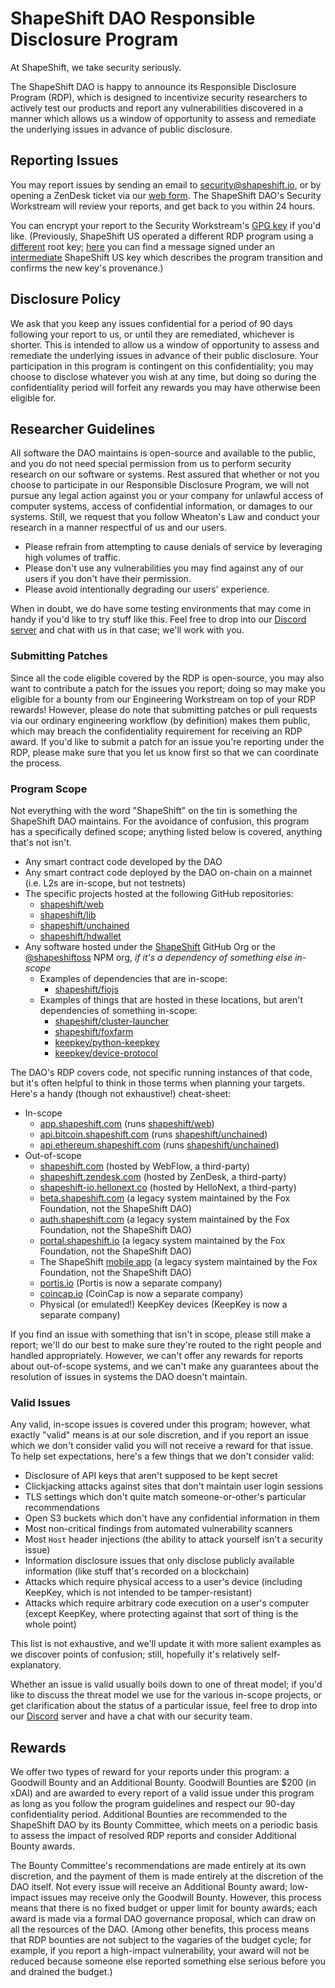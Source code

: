 
# ShapeShift DAO Responsible Disclosure Program

At ShapeShift, we take security seriously.

The ShapeShift DAO is happy to announce its Responsible Disclosure Program (RDP), which is designed to incentivize security researchers to actively test our products and report any vulnerabilities discovered in a manner which allows us a window of opportunity to assess and remediate the underlying issues in advance of public disclosure.

## Reporting Issues

You may report issues by sending an email to [security@shapeshift.io](mailto:security@shapeshift.io), or by opening a ZenDesk ticket via our [web form](https://shapeshift.zendesk.com/hc/en-us/requests/new?ticket_form_id=4419512276365). The ShapeShift DAO's Security Workstream will review your reports, and get back to you within 24 hours.

You can encrypt your report to the Security Workstream's [GPG key](https://ipfs.io/ipfs/bafybeicenclfzbrc3rnuknzzhiqyqzql2ax77s6oifj3hy2wolhfclv5jm/0CCAE62C4CE9AD1F.asc) if you'd like. (Previously, ShapeShift US operated a different RDP program using a [different](https://ipfs.io/ipfs/bafybeigmy2k65gxpl5u2wp56pdkr4xjkepgy2lw7ywxxsvfm6xdptl6mhu/04B97C31DF76FA40.asc) root key; [here](https://ipfs.io/ipfs/bafybeicvowvsgzb3qqxylre2diuusmao3bu5cinru7htv2htmoq5ims2a4) you can find a message signed under an [intermediate](https://ipfs.io/ipfs/bafybeieo5z3kgogurjaughcr7zssxxcrjsuzgp6kqt4hkvrnvssn24iepy/86ED7AD1A2204998.asc) ShapeShift US key which describes the program transition and confirms the new key's provenance.)


## Disclosure Policy

We ask that you keep any issues confidential for a period of 90 days following your report to us, or until they are remediated, whichever is shorter. This is intended to allow us a window of opportunity to assess and remediate the underlying issues in advance of their public disclosure. Your participation in this program is contingent on this confidentiality; you may choose to disclose whatever you wish at any time, but doing so during the confidentiality period will forfeit any rewards you may have otherwise been eligible for.

## Researcher Guidelines

All software the DAO maintains is open-source and available to the public, and you do not need special permission from us to perform security research on our software or systems. Rest assured that whether or not you choose to participate in our Responsible Disclosure Program, we will not pursue any legal action against you or your company for unlawful access of computer systems, access of confidential information, or damages to our systems. Still, we request that you follow Wheaton's Law and conduct your research in a manner respectful of us and our users.

- Please refrain from attempting to cause denials of service by leveraging high volumes of traffic.
- Please don't use any vulnerabilities you may find against any of our users if you don't have their permission.
- Please avoid intentionally degrading our users' experience.

When in doubt, we do have some testing environments that may come in handy if you'd like to try stuff like this. Feel free to drop into our [Discord server](https://discord.gg/shapeshift) and chat with us in that case; we'll work with you.

### Submitting Patches

Since all the code eligible covered by the RDP is open-source, you may also want to contribute a patch for the issues you report; doing so may make you eligible for a bounty from our Engineering Workstream on top of your RDP rewards! However, please do note that submitting patches or pull requests via our ordinary engineering workflow (by definition) makes them public, which may breach the confidentiality requirement for receiving an RDP award. If you'd like to submit a patch for an issue you're reporting under the RDP, please make sure that you let us know first so that we can coordinate the process.

### Program Scope

Not everything with the word "ShapeShift" on the tin is something the ShapeShift DAO maintains. For the avoidance of confusion, this program has a specifically defined scope; anything listed below is covered, anything that's not isn't.

- Any smart contract code developed by the DAO
- Any smart contract code deployed by the DAO on-chain on a mainnet (i.e. L2s are in-scope, but not testnets)
- The specific projects hosted at the following GitHub repositories:
  -  [shapeshift/web](https://github.com/shapeshift/web)
  -  [shapeshift/lib](https://github.com/shapeshift/lib)
  -  [shapeshift/unchained](https://github.com/shapeshift/unchained)
  -  [shapeshift/hdwallet](https://github.com/shapeshift/hdwallet)
- Any software hosted under the [ShapeShift](https://github.com/shapeshift/) GitHub Org or the [@shapeshiftoss](https://www.npmjs.com/org/shapeshiftoss) NPM org, *if it's a dependency of something else in-scope*
  - Examples of dependencies that are in-scope:
    -  [shapeshift/fiojs](https://github.com/shapeshift/fiojs)
  - Examples of things that are hosted in these locations, but aren't dependencies of something in-scope:
    -  [shapeshift/cluster-launcher](https://github.com/shapeshift/cluster-launcher)
    -  [shapeshift/foxfarm](https://github.com/shapeshift/foxfarm)
    -  [keepkey/python-keepkey](https://github.com/keepkey/python-keepkey)
    -  [keepkey/device-protocol](https://github.com/keepkey/device-protocol)

The DAO's RDP covers code, not specific running instances of that code, but it's often helpful to think in those terms when planning your targets. Here's a handy (though not exhaustive!) cheat-sheet:

- In-scope
  -  [app.shapeshift.com](https://app.shapeshift.com) (runs [shapeshift/web](https://github.com/shapeshift/web))
  -  [api.bitcoin.shapeshift.com](https://api.bitcoin.shapeshift.com) (runs [shapeshift/unchained](https://github.com/shapeshift/unchained))
  -  [api.ethereum.shapeshift.com](https://api.ethereum.shapeshift.com) (runs [shapeshift/unchained](https://github.com/shapeshift/unchained))
- Out-of-scope
  -  [shapeshift.com](https://shapeshift.com) (hosted by WebFlow, a third-party)
  -  [shapeshift.zendesk.com](https://shapeshift.zendesk.com) (hosted by ZenDesk, a third-party)
  -  [shapeshift-io.hellonext.co](https://shapeshift-io.hellonext.co/) (hosted by HelloNext, a third-party)
  -  [beta.shapeshift.com](https://beta.shapeshift.com) (a legacy system maintained by the Fox Foundation, not the ShapeShift DAO)
  -  [auth.shapeshift.com](https://auth.shapeshift.com) (a legacy system maintained by the Fox Foundation, not the ShapeShift DAO)
  -  [portal.shapeshift.io](https://portal.shapeshift.io) (a legacy system maintained by the Fox Foundation, not the ShapeShift DAO)
  -  The ShapeShift [mobile app](https://apps.apple.com/us/app/shapeshift-buy-trade-crypto/id996569075) (a legacy system maintained by the Fox Foundation, not the ShapeShift DAO)
  -  [portis.io](https://portis.io) (Portis is now a separate company)
  -  [coincap.io](https://coincap.io) (CoinCap is now a separate company)
  -  Physical (or emulated!) KeepKey devices (KeepKey is now a separate company)

If you find an issue with something that isn't in scope, please still make a report; we'll do our best to make sure they're routed to the right people and handled appropriately. However, we can't offer any rewards for reports about out-of-scope systems, and we can't make any guarantees about the resolution of issues in systems the DAO doesn't maintain.

### Valid Issues

Any valid, in-scope issues is covered under this program; however, what exactly "valid" means is at our sole discretion, and if you report an issue which we don't consider valid you will not receive a reward for that issue. To help set expectations, here's a few things that we don't consider valid:

- Disclosure of API keys that aren't supposed to be kept secret
- Clickjacking attacks against sites that don't maintain user login sessions
- TLS settings which don't quite match someone-or-other's particular recommendations
- Open S3 buckets which don't have any confidential information in them
- Most non-critical findings from automated vulnerability scanners
- Most `Host` header injections (the ability to attack yourself isn't a security issue)
- Information disclosure issues that only disclose publicly available information (like stuff that's recorded on a blockchain)
- Attacks which require physical access to a user's device (including KeepKey, which is not intended to be tamper-resistant)
- Attacks which require arbitrary code execution on a user's computer (except KeepKey, where protecting against that sort of thing is the whole point)

This list is not exhaustive, and we'll update it with more salient examples as we discover points of confusion; still, hopefully it's relatively self-explanatory.

Whether an issue is valid usually boils down to one of threat model; if you'd like to discuss the threat model we use for the various in-scope projects, or get clarification about the status of a particular issue, feel free to drop into our [Discord](https://discord.gg/shapeshift) server and have a chat with our security team.

## Rewards

We offer two types of reward for your reports under this program: a Goodwill Bounty and an Additional Bounty. Goodwill Bounties are $200 (in xDAI) and are awarded to every report of a valid issue under this program as long as you follow the program guidelines and respect our 90-day confidentiality period. Additional Bounties are recommended to the ShapeShift DAO by its Bounty Committee, which meets on a periodic basis to assess the impact of resolved RDP reports and consider Additional Bounty awards.

The Bounty Committee's recommendations are made entirely at its own discretion, and the payment of them is made entirely at the discretion of the DAO itself. Not every issue will receive an Additional Bounty award; low-impact issues may receive only the Goodwill Bounty. However, this process means that there is no fixed budget or upper limit for bounty awards; each award is made via a formal DAO governance proposal, which can draw on all the resources of the DAO. (Among other benefits, this process means that RDP bounties are not subject to the vagaries of the budget cycle; for example, if you report a high-impact vulnerability, your award will not be reduced because someone else reported something else serious before you and drained the budget.)

